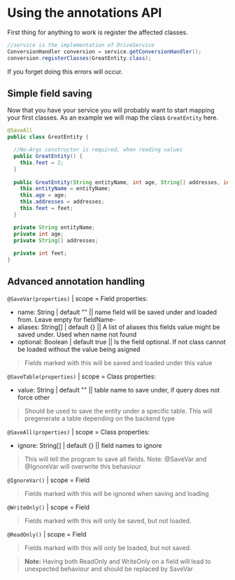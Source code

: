 # Using the annotations API
First thing for anything to work is register the affected classes.
```java
//service is the implementation of DriveService
ConversionHandler conversion = service.getConversionHandler();
conversion.registerClasses(GreatEntity.class);
```
If you forget doing this errors will occur.
## Simple field saving
Now that you have your service you will probably want to start mapping your first classes. As an example we will map the class `GreatEntity` here.
```java
@SaveAll
public class GreatEntity {

  //No-Args constructor is required, when reading values
  public GreatEntity() {
    this.feet = 2;
  }
  
  public GreatEntity(String entityName, int age, String[] addresses, int feet) {
    this.entityName = entityName;
    this.age = age;
    this.addresses = addresses;
    this.feet = feet;
  }

  private String entityName;  
  private int age;  
  private String[] addresses;
  
  private int feet;
}
```

## Advanced annotation handling

`@SaveVar(properties)` | scope = Field
properties:
* name: String | default "" || name field will be saved under and loaded from. Leave empty for fieldName-
* aliases: String[] | default {} || A list of aliases this fields value might be saved under. Used when name not found
* optional: Boolean | default true || Is the field optional. If not class cannot be loaded without the value being asigned
> Fields marked with this will be saved and loaded under this value


`@SaveTable(properties)` | scope = Class
properties:
*  value: String | default "" || table name to save under, if query does not force other
> Should be used to save the entity under a specific table. This will pregenerate a table depending on the backend type

`@SaveAll(properties)` | scope = Class
properties:
* ignore: String[] | default {} || field names to ignore
> This will tell the program to save all fields. Note: @SaveVar and @IgnoreVar will overwrite this behaviour


`@IgnoreVar()` | scope = Field
> Fields marked with this will be ignored when saving and loading

`@WriteOnly()` | scope = Field
> Fields marked with this will only be saved, but not loaded.

`@ReadOnly()` | scope = Field
> Fields marked with this will only be loaded, but not saved.

> **Note:** Having both ReadOnly and WriteOnly on a field will lead to unexpected behaviour and should be replaced by SaveVar
